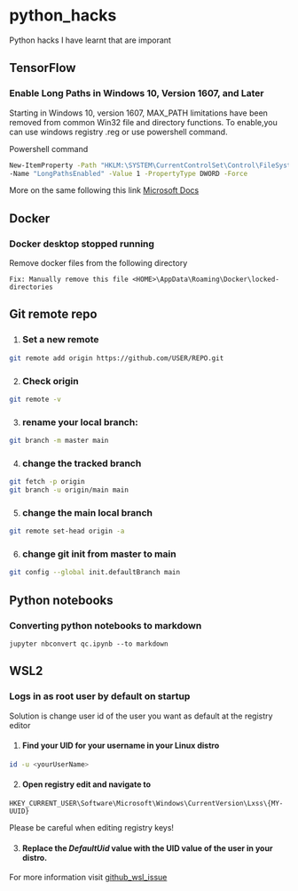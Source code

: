 # python_hacks
Python hacks I have learnt that are imporant

## TensorFlow
### Enable Long Paths in Windows 10, Version 1607, and Later
Starting in Windows 10, version 1607, MAX_PATH limitations have 
been removed from common Win32 file and directory functions.
To enable,you can use windows registry .reg or use powershell
command.

Powershell command
```sh
New-ItemProperty -Path "HKLM:\SYSTEM\CurrentControlSet\Control\FileSystem" `
-Name "LongPathsEnabled" -Value 1 -PropertyType DWORD -Force
```

More on the same following this link
[Microsoft Docs](https://docs.microsoft.com/en-us/windows/win32/fileio/maximum-file-path-limitation?tabs=powershell#enable-long-paths-in-windows-10-version-1607-and-later)

## Docker

### Docker desktop stopped running
Remove docker files from the following directory

`
Fix: Manually remove this file <HOME>\AppData\Roaming\Docker\locked-directories
`

## Git remote repo


1. ### Set a new remote

```sh
git remote add origin https://github.com/USER/REPO.git

```

2. ### Check origin
```sh
git remote -v

```
3. ### rename your local branch:

```sh
git branch -m master main
```

4. ### change the tracked branch

```sh
git fetch -p origin
git branch -u origin/main main
```

5. ### change the main local branch

```sh
git remote set-head origin -a
```

6. ### change git init from master to main

```sh
git config --global init.defaultBranch main
```
## Python notebooks

### Converting python notebooks to markdown
```
jupyter nbconvert qc.ipynb --to markdown
```




## WSL2 

### Logs in as root user by default on startup

Solution is change user id of the user you want as default at the registry editor

1. #### Find your UID for your username in your Linux distro

```sh
id -u <yourUserName>
```

2. #### Open registry edit and navigate to

```
HKEY_CURRENT_USER\Software\Microsoft\Windows\CurrentVersion\Lxss\{MY-UUID}
```
Please be careful when editing registry keys!

3. #### Replace the ***DefaultUid*** value with the UID value of the user in your distro.

For more information visit [github_wsl_issue](https://github.com/microsoft/WSL/issues/4276)